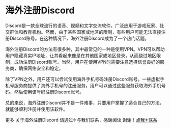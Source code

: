 # 海外注册Discord

Discord是一款全球流行的语音、视频和文字交流软件，广泛应用于游戏玩家、社交群体和教育机构。然而，由于某些国家或地区的限制，有些用户可能无法直接注册Discord账号。在这种情况下，海外注册Discord成为了一个热门话题。

海外注册Discord的方法有很多种，其中最常见的一种是使用VPN。VPN可以帮助用户隐藏真实IP地址，让其看起来像是在其他国家或地区登录，从而绕过地区限制，成功注册Discord账号。当然，用户在使用VPN时需要注意选择信誉良好的服务商，确保网络安全和稳定。

除了VPN之外，用户还可以尝试使用海外手机号码注册Discord账号。一些虚拟手机号服务商提供了海外手机号的注册服务，用户可以通过这些服务获取海外手机号码，然后使用该号码注册Discord账号。

总的来说，海外注册Discord并不是一件难事，只要用户掌握了适合自己的方法，就能够顺利注册并使用该软件。

更多 关于海外注册Discord 请通过✈与我们联系，感谢阅读,谢谢！[点我✈联系](https://ww.k02.cc)
